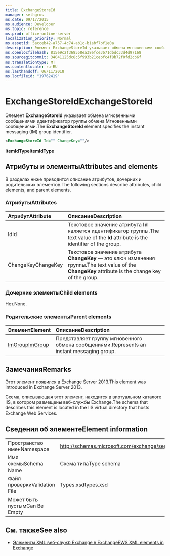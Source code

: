 ```yaml
---
title: ExchangeStoreId
manager: sethgros
ms.date: 09/17/2015
ms.audience: Developer
ms.topic: reference
ms.prod: office-online-server
localization_priority: Normal
ms.assetid: 5acceb42-a757-4c74-ab1c-b1abf7bf1e0a
description: Элемент ExchangeStoreId указывает обмена мгновенными сообщениями идентификатор группы обмена Мгновенными сообщениями.
ms.openlocfilehash: 815e9c2f368558ea38efce3671dbdc33d4d97168
ms.sourcegitcommit: 34041125dc8c5f993b21cebfc4f8b72f0fd2cb6f
ms.translationtype: MT
ms.contentlocale: ru-RU
ms.lasthandoff: 06/11/2018
ms.locfileid: "19762419"
---
```

# <a name="exchangestoreid"></a><span data-ttu-id="af507-103">ExchangeStoreId</span><span class="sxs-lookup"><span data-stu-id="af507-103">ExchangeStoreId</span></span>

<span data-ttu-id="af507-104">Элемент **ExchangeStoreId** указывает обмена мгновенными сообщениями идентификатор группы обмена Мгновенными сообщениями.</span><span class="sxs-lookup"><span data-stu-id="af507-104">The **ExchangeStoreId** element specifies the instant messaging (IM) group identifier.</span></span> 
  
```XML
<ExchangeStoreId Id="" ChangeKey=""/>
```

 <span data-ttu-id="af507-105">**ItemIdType**</span><span class="sxs-lookup"><span data-stu-id="af507-105">**ItemIdType**</span></span>
## <a name="attributes-and-elements"></a><span data-ttu-id="af507-106">Атрибуты и элементы</span><span class="sxs-lookup"><span data-stu-id="af507-106">Attributes and elements</span></span>

<span data-ttu-id="af507-107">В разделах ниже приводится описание атрибутов, дочерних и родительских элементов.</span><span class="sxs-lookup"><span data-stu-id="af507-107">The following sections describe attributes, child elements, and parent elements.</span></span>
  
### <a name="attributes"></a><span data-ttu-id="af507-108">Атрибуты</span><span class="sxs-lookup"><span data-stu-id="af507-108">Attributes</span></span>

|<span data-ttu-id="af507-109">**Атрибут**</span><span class="sxs-lookup"><span data-stu-id="af507-109">**Attribute**</span></span>|<span data-ttu-id="af507-110">**Описание**</span><span class="sxs-lookup"><span data-stu-id="af507-110">**Description**</span></span>|
|:-----|:-----|
|<span data-ttu-id="af507-111">Id</span><span class="sxs-lookup"><span data-stu-id="af507-111">Id</span></span>  <br/> |<span data-ttu-id="af507-112">Текстовое значение атрибута **Id** является идентификатор группы.</span><span class="sxs-lookup"><span data-stu-id="af507-112">The text value of the **Id** attribute is the identifier of the group.</span></span>  <br/> |
|<span data-ttu-id="af507-113">ChangeKey</span><span class="sxs-lookup"><span data-stu-id="af507-113">ChangeKey</span></span>  <br/> |<span data-ttu-id="af507-114">Текстовое значение атрибута **ChangeKey** — это ключ изменения группы.</span><span class="sxs-lookup"><span data-stu-id="af507-114">The text value of the **ChangeKey** attribute is the change key of the group.</span></span>  <br/> |
   
### <a name="child-elements"></a><span data-ttu-id="af507-115">Дочерние элементы</span><span class="sxs-lookup"><span data-stu-id="af507-115">Child elements</span></span>

<span data-ttu-id="af507-116">Нет.</span><span class="sxs-lookup"><span data-stu-id="af507-116">None.</span></span>
  
### <a name="parent-elements"></a><span data-ttu-id="af507-117">Родительские элементы</span><span class="sxs-lookup"><span data-stu-id="af507-117">Parent elements</span></span>

|<span data-ttu-id="af507-118">**Элемент**</span><span class="sxs-lookup"><span data-stu-id="af507-118">**Element**</span></span>|<span data-ttu-id="af507-119">**Описание**</span><span class="sxs-lookup"><span data-stu-id="af507-119">**Description**</span></span>|
|:-----|:-----|
|[<span data-ttu-id="af507-120">ImGroup</span><span class="sxs-lookup"><span data-stu-id="af507-120">ImGroup</span></span>](imgroup.md) <br/> |<span data-ttu-id="af507-121">Представляет группу мгновенного обмена сообщениями.</span><span class="sxs-lookup"><span data-stu-id="af507-121">Represents an instant messaging group.</span></span>  <br/> |
   
## <a name="remarks"></a><span data-ttu-id="af507-122">Замечания</span><span class="sxs-lookup"><span data-stu-id="af507-122">Remarks</span></span>

<span data-ttu-id="af507-123">Этот элемент появился в Exchange Server 2013.</span><span class="sxs-lookup"><span data-stu-id="af507-123">This element was introduced in Exchange Server 2013.</span></span>
  
<span data-ttu-id="af507-124">Схема, описывающая этот элемент, находится в виртуальном каталоге IIS, в котором размещены веб-службы Exchange.</span><span class="sxs-lookup"><span data-stu-id="af507-124">The schema that describes this element is located in the IIS virtual directory that hosts Exchange Web Services.</span></span>
  
## <a name="element-information"></a><span data-ttu-id="af507-125">Сведения об элементе</span><span class="sxs-lookup"><span data-stu-id="af507-125">Element information</span></span>

|||
|:-----|:-----|
|<span data-ttu-id="af507-126">Пространство имен</span><span class="sxs-lookup"><span data-stu-id="af507-126">Namespace</span></span>  <br/> |http://schemas.microsoft.com/exchange/services/2006/types  <br/> |
|<span data-ttu-id="af507-127">Имя схемы</span><span class="sxs-lookup"><span data-stu-id="af507-127">Schema Name</span></span>  <br/> |<span data-ttu-id="af507-128">Схема типа</span><span class="sxs-lookup"><span data-stu-id="af507-128">Type schema</span></span>  <br/> |
|<span data-ttu-id="af507-129">Файл проверки</span><span class="sxs-lookup"><span data-stu-id="af507-129">Validation File</span></span>  <br/> |<span data-ttu-id="af507-130">Types.xsd</span><span class="sxs-lookup"><span data-stu-id="af507-130">types.xsd</span></span>  <br/> |
|<span data-ttu-id="af507-131">Может быть пустым</span><span class="sxs-lookup"><span data-stu-id="af507-131">Can Be Empty</span></span>  <br/> ||
   
## <a name="see-also"></a><span data-ttu-id="af507-132">См. также</span><span class="sxs-lookup"><span data-stu-id="af507-132">See also</span></span>



- [<span data-ttu-id="af507-133">Элементы XML веб-служб Exchange в Exchange</span><span class="sxs-lookup"><span data-stu-id="af507-133">EWS XML elements in Exchange</span></span>](ews-xml-elements-in-exchange.md)

